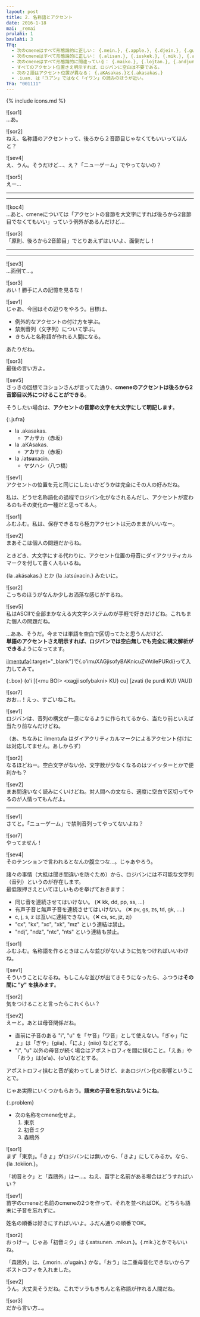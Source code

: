 ```yaml
---
layout: post
title: 2. 名称語とアクセント
date: 2016-1-18
mai: _remai
prulahi: 1
bavlahi: 3
TFq:
  - 次のcmeneはすべて形態論的に正しい： {.mein.}, {.apple.}, {.djein.}, {.gugl.}
  - 次のcmeneはすべて形態論的に正しい： {.alisan.}, {.iuskek.}, {.mik.}, {.atscin.}
  - 次のcmeneはすべて形態論的に間違っている： {.maiko.}, {.lojtan.}, {.andjun.}, {.zamzas.}
  - すべてのアクセント位置さえ明示すれば、ロジバンに空白は不要である。
  - 次の２語はアクセント位置が異なる： {.aKAsakas.}と{.akasakas.}
  - .iuan. は「ユアン」ではなく「イワン」の読みのほうが近い。
TFa: "001111"
---
```

{% include icons.md %}

![sor1]  
…あ。

![sor2]  
ねえ、名称語のアクセントって、後ろから２音節目じゃなくてもいいってほんと？

![sev4]  
え、うん。そうだけど…、え？「ニューゲーム」でやってないの？

![sor5]  
えー…

- - - - -
- - - - -


![koc4]  
…あと、cmeneについては「アクセントの音節を大文字にすれば後ろから2音節目でなくてもいい」っていう例外があるんだけど…

![sor3]  
「原則、後ろから2音節目」でとりあえずはいいよ、面倒だし！


- - - - -
- - - - -

![sev3]  
…面倒て…。

![sor3]  
おい！勝手に人の記憶を見るな！

![sev1]  
じゃあ、今回はその辺りをやろう。目標は、

- 例外的なアクセントの付け方を学ぶ。
- 禁則音列（文字列）について学ぶ。
- きちんと名称語が作れる人間になる。

あたりだね。

![sor3]  
最後の言い方よ。

![sev5]  
さっきの回想でコションさんが言ってた通り、**cmeneのアクセントは後ろから2音節目以外につけることができる**。

そうしたい場合は、**アクセントの音節の文字を大文字にして明記します**。

{:.jufra}
- la .akasakas.
  - アカ**サ**カ（赤坂）
- la .aKAsakas.
  - ア**カ**サカ（赤坂）
- la .ia**tsu**xacin.
  - ヤ**ツ**ハシ（八つ橋）

![sev1]  
アクセントの位置を元と同じにしたいかどうかは完全にその人の好みだね。

私は、どうせ名称語化の過程でロジバン化がなされるんだし、アクセントが変わるのもその変化の一種だと思ってる人。

![sor1]  
ふむふむ。私は、保存できるなら極力アクセントは元のままがいいなー。

![sev2]  
まあそこは個人の問題だからね。

ときどき、大文字にする代わりに、アクセント位置の母音にダイアクリティカルマークを付して書く人もいるね。

{la .akásakas.} とか {la .iatsúxacin.} みたいに。

![sor2]  
こっちのほうがなんか少しお洒落な感じがするね。

![sev5]  
私はASCIIで全部まかなえる大文字システムのが手軽で好きだけどね。これもまた個人の問題だね。

…ああ、そうだ。今までは単語を空白で区切ってたと思うんだけど、  
**単語のアクセントさえ明示すれば、ロジバンでは空白無しでも完全に構文解析ができる**ようになってます。

[ilmentufa](http://mw.lojban.org/extensions/ilmentufa/camxes.html){:target="_blank"}で{.o'imuXAGjisofyBAKnicuZVAtilePURdi}って入力してみて。

{:.box}
(o'i [{\<mu BOI\> \<xagji sofybakni\> KU} cu] [zvati {le purdi KU} VAU]) 

![sor7]  
おお…！えっ、すごいねこれ。

![sev1]  
ロジバンは、音列の構文が一意になるように作られてるから、当たり前といえば当たり前なんだけどね。

（あ、ちなみに ilmentufa はダイアクリティカルマークによるアクセント付けには対応してません。あしからず）

![sor2]  
なるほどねー。空白文字がない分、文字数が少なくなるのはツイッターとかで便利かも？

![sev2]  
まあ間違いなく読みにくいけどね。対人間への文なら、適度に空白で区切ってやるのが人情ってもんだよ。

------

![sev1]  
さてと。「ニューゲーム」で禁則音列ってやってないよね？

![sor7]  
やってません！

![sev4]  
そのテンションで言われるとなんか腹立つな…。じゃあやろう。

諸々の事情（大抵は聞き間違いを防ぐため）から、ロジバンには不可能な文字列（音列）というのが存在します。  
最低限押さえといてほしいものを挙げておきます：

- 同じ音を連続させてはいけない。 (**✕** kk, dd, pp, ss, ...)
- 有声子音と無声子音を連続させてはいけない。 (**✕** pv, gs, zs, td, gk, ....)
- c, j, s, z は互いに連結できない。（**✕** cs, sc, jz, zj）
- "cx", "kx", "xc", "xk", "mz" という連結は禁止。
- "ndj", "ndz", "ntc", "nts" という連結も禁止。

![sor1]  
ふむふむ。名称語を作るときはこんな並びがないように気をつければいいわけね。

![sev1]  
そういうことになるね。もしこんな並びが出てきそうになったら、ふつうは**その間に "y" を挟みます**。

![sor2]  
気をつけることと言ったらこれくらい？

![sev2]  
えーと。あとは母音関係だね。

- 直前に子音のある "i", "u" を「ヤ音」「ワ音」として使えない。「ぎゃ」「にょ」は「ぎや」{giia}、「によ」{niio} などとする。
- "i", "u" 以外の母音が続く場合はアポストロフィを間に挟むこと。「えあ」や「おう」は{e'a}、{o'u}などとする。

アポストロフィ挟むと音が変わってしまうけど、まあロジバン化の影響ということで。

じゃあ実際にいくつかもらおう。**語末の子音を忘れないようにね**。

{:.problem}
- 次の名称をcmene化せよ。
  1. 東京
  2. 初音ミク
  3. 森鴎外

![sor1]  
まず「東京」。「きょ」がロジバンには無いから、「きよ」にしてみるか。なら、{la .tokiion.}。

「初音ミク」と「森鴎外」はー…。ねえ、苗字と名前がある場合はどうすればいい？

![sev1]  
苗字のcmeneと名前のcmeneの2つを作って、それを並べればOK。どちらも語末に子音を忘れずに。

姓名の順番は好きにすればいいよ。ふだん通りの順番でOK。

![sor2]  
おっけー。じゃあ「初音ミク」は {.xatsunen. .mikun.}。{.mik.}とかでもいいね。

「森鴎外」は、{.morin. .o'ugain.} かな。「おう」は二重母音化できないからアポストロフィを入れました。

![sev2]  
うん。大丈夫そうだね。これでソラもきちんと名称語が作れる人間だね。

![sor3]  
だから言い方…。
